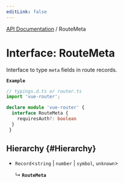 ```yaml
---
editLink: false
---
```


[API Documentation](../index.md) / RouteMeta

# Interface: RouteMeta

Interface to type `meta` fields in route records.

**`Example`**

```ts
// typings.d.ts or router.ts
import 'vue-router';

declare module 'vue-router' {
  interface RouteMeta {
    requiresAuth?: boolean
  }
 }
```

## Hierarchy {#Hierarchy}

- `Record`<`string` \| `number` \| `symbol`, `unknown`\>

  ↳ **`RouteMeta`**
